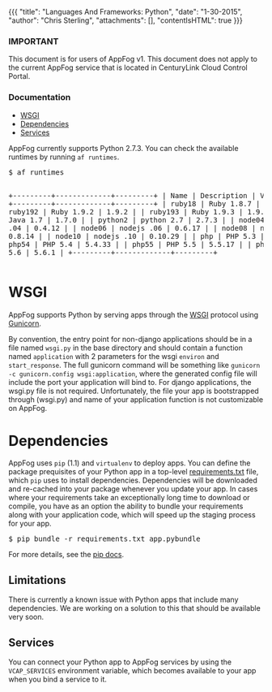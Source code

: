 {{{
  "title": "Languages And Frameworks: Python",
  "date": "1-30-2015",
  "author": "Chris Sterling",
  "attachments": [],
  "contentIsHTML": true
}}}

### IMPORTANT

This document is for users of AppFog v1. This document does not apply to the current AppFog service that is located in CenturyLink Cloud Control Portal.

### Documentation

<ul>
<li><a href="#wsgi">WSGI</a></li>
<li><a href="#dependencies">Dependencies</a></li>
<li><a href="#services">Services</a></li>
</ul>
<p>AppFog currently supports Python 2.7.3. You can check the available runtimes by running <code>af runtimes</code>.</p>
<pre>$ af runtimes

+---------+-------------+---------+
| Name    | Description | Version |
+---------+-------------+---------+
| ruby18  | Ruby 1.8.7  | 1.8.7   |
| ruby192 | Ruby 1.9.2  | 1.9.2   |
| ruby193 | Ruby 1.9.3  | 1.9.3   |
| java    | Java 1.7    | 1.7.0   |
| python2 | python 2.7  | 2.7.3   |
| node04  | nodejs .04  | 0.4.12  |
| node06  | nodejs .06  | 0.6.17  |
| node08  | nodejs .08  | 0.8.14  |
| node10  | nodejs .10  | 0.10.29 |
| php     | PHP 5.3     | 5.3.10  |
| php54   | PHP 5.4     | 5.4.33  |
| php55   | PHP 5.5     | 5.5.17  |
| php56   | PHP 5.6     | 5.6.1   |
+---------+-------------+---------+
</pre>
<h1 id="wsgi">WSGI</h1>
<p>AppFog supports Python by serving apps through the <a href="http://wsgi.readthedocs.org/en/latest/index.html">WSGI</a> protocol using <a href="http://gunicorn.org/">Gunicorn</a>.</p>
<p>By convention, the entry point for non-django applications should be in a file named <code>wsgi.py</code> in the base directory and should contain a function named <code>application</code> with 2 parameters for the wsgi <code>environ</code> and <code>start_response</code>. The full gunicorn command will be something like <code>gunicorn -c gunicorn.config wsgi:application</code>, where the generated config file will include the port your application will bind to. For django applications, the wsgi.py file is not required. Unfortunately, the file your app is bootstrapped through (wsgi.py) and name of your application function is not customizable on AppFog.</p>
<h1 id="dependencies">Dependencies</h1>
<p>AppFog uses <code>pip</code> (1.1) and <code>virtualenv</code> to deploy apps. You can define the package prequisites of your Python app in a top-level <a href="https://pip.pypa.io/en/1.1/requirements.html">requirements.txt</a> file, which <code>pip</code> uses to install dependencies. Dependencies will be downloaded and re-cached into your package whenever you update your app. In cases where your requirements take an exceptionally long time to download or compile, you have as an option the ability to bundle your requirements along with your application code, which will speed up the staging process for your app.</p>
<pre>$ pip bundle -r requirements.txt app.pybundle
</pre>
<p>For more details, see the <a href="http://www.pip-installer.org/en/1.1/usage.html#bundles">pip docs</a>.</p>
<h2>Limitations</h2>
<p>There is currently a known issue with Python apps that include many dependencies. We are working on a solution to this that should be available very soon.</p>
<h2 id="services">Services</h2>
<p>You can connect your Python app to AppFog services by using the <code>VCAP_SERVICES</code> environment variable, which becomes available to your app when you bind a service to it.</p>
